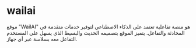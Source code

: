 # wailai
موقع "WailAI" هو منصة تفاعلية تعتمد على الذكاء الاصطناعي لتوفير خدمات متقدمة في المحادثة والتفاعل. يتميز الموقع بتصميمه الحديث والبسيط الذي يسهل على المستخدم التفاعل معه بسلاسة عبر أي جهاز.
